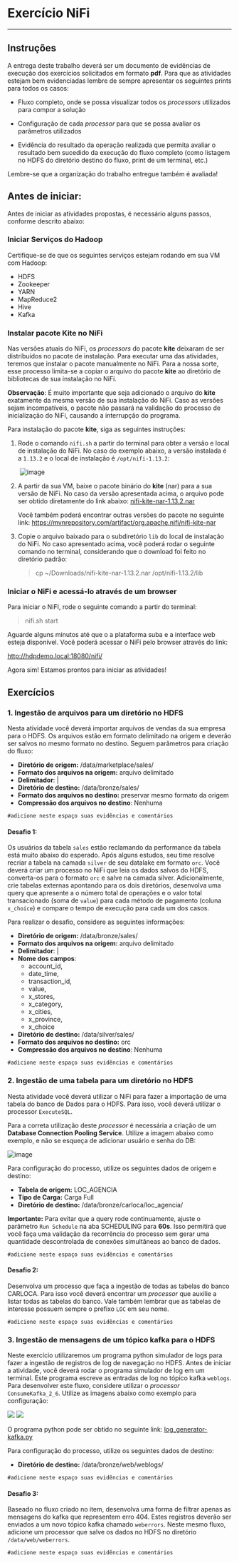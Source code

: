 # Exercício NiFi
---
## Instruções

A entrega deste trabalho deverá ser um documento de evidências de execução dos exercícios solicitados em formato **pdf**. Para que as atividades estejam bem evidenciadas lembre de sempre apresentar os seguintes prints para todos os casos:

- Fluxo completo, onde se possa visualizar todos os _processors_ utilizados para compor a solução

- Configuração de cada _processor_ para que se possa avaliar os parâmetros utilizados

- Evidência do resultado da operação realizada que permita avaliar o resultado bem sucedido da execução do fluxo completo (como listagem no HDFS do diretório destino do fluxo, print de um terminal, etc.)
  
Lembre-se que a organização do trabalho entregue também é avaliada!

## Antes de iniciar:

Antes de iniciar as atividades propostas, é necessário alguns passos, conforme descrito abaixo:

### Iniciar Serviços do Hadoop

Certifique-se de que os seguintes serviços estejam rodando em sua VM com Hadoop:
   
- HDFS
- Zookeeper
- YARN
- MapReduce2
- Hive
- Kafka

### Instalar pacote Kite no NiFi  
Nas versões atuais do NiFi, os _processors_ do pacote **kite** deixaram de ser distribuídos no pacote de instalação. Para executar uma das atividades, teremos que instalar o pacote manualmente no NiFi. Para a nossa sorte, esse processo limita-se a copiar o arquivo do pacote **kite** ao diretório de bibliotecas de sua instalação no NiFi.

**Observação**:  É muito importante que seja adicionado o arquivo do **kite** exatamente da mesma versão de sua instalação do NiFi. Caso as versões sejam incompatíveis, o pacote não passará na validação do processo de inicialização do NiFi, causando a interrupção do programa.

Para instalação do pacote **kite**, siga as seguintes instruções:

1. Rode o comando ``nifi.sh`` a partir do terminal para obter a versão e local de instalação do NiFi. No caso do exemplo abaixo, a versão instalada é a ``1.13.2`` e o local de instalação é ``/opt/nifi-1.13.2``:

    &nbsp;![image](img/nifi_status.png)&nbsp;

2. A partir da sua VM, baixe o pacote binário do **kite** (nar) para a sua versão de NiFi. No caso da versão apresentada acima, o arquivo pode ser obtido diretamente do link abaixo:
   [nifi-kite-nar-1.13.2.nar](bin/nifi-kite-nar-1.13.2.nar)
   
    Você também poderá encontrar outras versões do pacote no seguinte link:
    https://mvnrepository.com/artifact/org.apache.nifi/nifi-kite-nar

3. Copie o arquivo baixado para o subdiretório ``lib`` do local de instalação do NiFi. No caso apresentado acima, você poderá rodar o seguinte comando no terminal, considerando que o download foi feito no diretório padrão:
    > cp ~/Downloads/nifi-kite-nar-1.13.2.nar /opt/nifi-1.13.2/lib

### Iniciar o NiFi e acessá-lo através de um browser

Para iniciar o NiFI, rode o seguinte comando a partir do terminal:

> nifi.sh start

Aguarde alguns minutos até que o a plataforma suba e a interface web esteja disponível. Você poderá acessar o NiFi pelo browser através do link:

http://hdpdemo.local:18080/nifi/

Agora sim! Estamos prontos para iniciar as atividades!

## Exercícios

### 1. Ingestão de arquivos para um diretório no HDFS

Nesta atividade você deverá importar arquivos de vendas da sua empresa para o HDFS. Os arquivos estão em formato delimitado na origem e deverão ser salvos no mesmo formato no destino. Seguem parâmetros para criação do fluxo:

- **Diretório de origem:** /data/marketplace/sales/
- **Formato dos arquivos na origem:** arquivo delimitado
- **Delimitador**: |
- **Diretório de destino:** /data/bronze/sales/
- **Formato dos arquivos no destino:** preservar mesmo formato da origem
- **Compressão dos arquivos no destino**: Nenhuma

````
#adicione neste espaço suas evidências e comentários 
````

#### Desafio 1:

Os usuários da tabela ``sales`` estão reclamando da performance da tabela está muito abaixo do esperado. Após alguns estudos, seu time resolve recriar a tabela na camada ``silver`` de seu datalake em formato ``orc``. Você deverá criar um processo no NiFi que leia os dados salvos do HDFS, converta-os para o formato ``orc`` e salve na camada silver. Adicionalmente, crie tabelas externas apontando para os dois diretórios, desenvolva uma query que apresente a o número total de operações e o valor total transacionado (soma de ``value``) para cada método de pagamento (coluna ``x_choice``) e compare o tempo de execução para cada um dos casos.

Para realizar o desafio, considere as seguintes informações:

- **Diretório de origem:** /data/bronze/sales/
- **Formato dos arquivos na origem:** arquivo delimitado
- **Delimitador**: |
- **Nome dos campos**:
    - account_id,
    - date_time,
    - transaction_id,
    - value,
    - x_stores,
    - x_category,
    - x_cities,
    - x_province,
    - x_choice
- **Diretório de destino:** /data/silver/sales/
- **Formato dos arquivos no destino:** orc
- **Compressão dos arquivos no destino**: Nenhuma
  

````
#adicione neste espaço suas evidências e comentários 
````

### 2. Ingestão de uma tabela para um diretório no HDFS

Nesta atividade você deverá utilizar o NiFi para fazer a importação de uma tabela do banco de Dados para o HDFS. Para isso, você deverá utilizar o processor ``ExecuteSQL``.

Para a correta utilização deste _processor_ é necessária a criação de um **Database Connection Pooling Service**. Utilize a imagem abaixo como exemplo, e não se esqueça de adicionar usuário e senha do DB:

![image](img/configura_conexao.png)


Para configuração do processo, utilize os seguintes dados de origem e destino:

- **Tabela de origem:** LOC_AGENCIA
- **Tipo de Carga:** Carga Full
- **Diretório de destino:** /data/bronze/carloca/loc_agencia/

**Importante:** Para evitar que a query rode continuamente, ajuste o parâmetro ``Run Schedule`` na aba SCHEDULING para **60s**. Isso permitirá que você faça uma validação da recorrência do processo sem gerar uma quantidade descontrolada de conexões simultâneas ao banco de dados.

````
#adicione neste espaço suas evidências e comentários 
````

#### Desafio 2:

Desenvolva um processo que faça a ingestão de todas as tabelas do banco CARLOCA. Para isso você deverá encontrar um _processor_ que auxilie a listar todas as tabelas do banco. Vale também lembrar que as tabelas de interesse possuem sempre o prefixo ``LOC`` em seu nome.

````
#adicione neste espaço suas evidências e comentários 
````
### 3. Ingestão de mensagens de um tópico kafka para o HDFS

Neste exercício utilizaremos um programa python simulador de logs para fazer a ingestão de registros de log de navegação no HDFS. Antes de iniciar a atividade, você deverá rodar o programa simulador de log em um terminal. Este programa escreve as entradas de log no tópico kafka ``weblogs``. Para desenvolver este fluxo, considere utilizar o _processor_ ``ConsumeKafka_2_6``. Utilize as imagens abaixo como exemplo para configuração:

![](img/processor_kafka_1.png)
![](img/processor_kafka_2.png)


O programa python pode ser obtido no seguinte link:
[log_generator-kafka.py](src/log_generator-kafka.py)

Para configuração do processo, utilize os seguintes dados de destino:


- **Diretório de destino:** /data/bronze/web/weblogs/

````
#adicione neste espaço suas evidências e comentários 
````

#### Desafio 3:

Baseado no fluxo criado no item, desenvolva uma forma de filtrar apenas as mensagens do kafka que representem erro 404. Estes registros deverão ser enviados a um novo tópico kafka chamado ``weberrors``. Neste mesmo fluxo, adicione um processor que salve os dados no HDFS no diretório ``/data/web/weberrors``.

````
#adicione neste espaço suas evidências e comentários 
````
